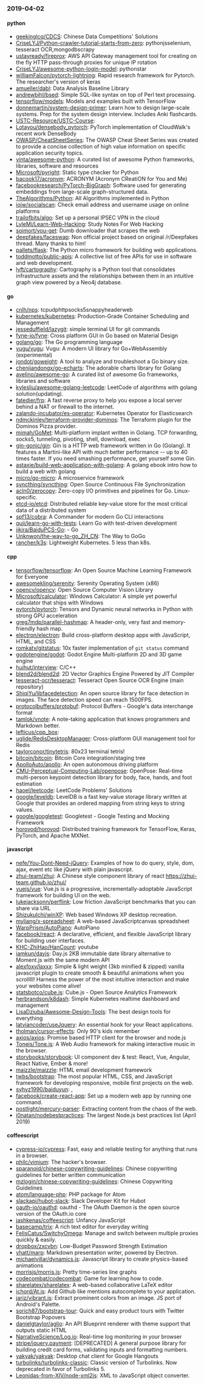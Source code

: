 ### 2019-04-02

#### python
* [geekinglcq/CDCS](https://github.com/geekinglcq/CDCS): Chinese Data Competitions' Solutions
* [CriseLYJ/Python-crawler-tutorial-starts-from-zero](https://github.com/CriseLYJ/Python-crawler-tutorial-starts-from-zero): pythonjsselenium, tesseract OCR,mongodbscrapy
* [ustayready/fireprox](https://github.com/ustayready/fireprox): AWS API Gateway management tool for creating on the fly HTTP pass-through proxies for unique IP rotation
* [CriseLYJ/awesome-python-login-model](https://github.com/CriseLYJ/awesome-python-login-model): pythonstar
* [williamFalcon/pytorch-lightning](https://github.com/williamFalcon/pytorch-lightning): Rapid research framework for Pytorch. The researcher's version of keras
* [amueller/dabl](https://github.com/amueller/dabl): Data Analysis Baseline Library
* [andrewbihl/bsed](https://github.com/andrewbihl/bsed): Simple SQL-like syntax on top of Perl text processing.
* [tensorflow/models](https://github.com/tensorflow/models): Models and examples built with TensorFlow
* [donnemartin/system-design-primer](https://github.com/donnemartin/system-design-primer): Learn how to design large-scale systems. Prep for the system design interview. Includes Anki flashcards.
* [USTC-Resource/USTC-Course](https://github.com/USTC-Resource/USTC-Course): 
* [Lotayou/densebody_pytorch](https://github.com/Lotayou/densebody_pytorch): PyTorch implementation of CloudWalk's recent work DenseBody
* [OWASP/CheatSheetSeries](https://github.com/OWASP/CheatSheetSeries): The OWASP Cheat Sheet Series was created to provide a concise collection of high value information on specific application security topics.
* [vinta/awesome-python](https://github.com/vinta/awesome-python): A curated list of awesome Python frameworks, libraries, software and resources
* [Microsoft/pyright](https://github.com/Microsoft/pyright): Static type checker for Python
* [bacook17/acronym](https://github.com/bacook17/acronym): ACRONYM (Acronym CReatiON for You and Me)
* [facebookresearch/PyTorch-BigGraph](https://github.com/facebookresearch/PyTorch-BigGraph): Software used for generating embeddings from large-scale graph-structured data.
* [TheAlgorithms/Python](https://github.com/TheAlgorithms/Python): All Algorithms implemented in Python
* [iojw/socialscan](https://github.com/iojw/socialscan): Check email address and username usage on online platforms
* [trailofbits/algo](https://github.com/trailofbits/algo): Set up a personal IPSEC VPN in the cloud
* [LyleMi/Learn-Web-Hacking](https://github.com/LyleMi/Learn-Web-Hacking): Study Notes For Web Hacking
* [soimort/you-get](https://github.com/soimort/you-get):  Dumb downloader that scrapes the web
* [deepfakes/faceswap](https://github.com/deepfakes/faceswap): Non official project based on original /r/Deepfakes thread. Many thanks to him!
* [pallets/flask](https://github.com/pallets/flask): The Python micro framework for building web applications.
* [toddmotto/public-apis](https://github.com/toddmotto/public-apis): A collective list of free APIs for use in software and web development.
* [lyft/cartography](https://github.com/lyft/cartography): Cartography is a Python tool that consolidates infrastructure assets and the relationships between them in an intuitive graph view powered by a Neo4j database.

#### go
* [cnlh/nps](https://github.com/cnlh/nps): tcpudphttpsocks5snappyheaderweb
* [kubernetes/kubernetes](https://github.com/kubernetes/kubernetes): Production-Grade Container Scheduling and Management
* [jesseduffield/lazygit](https://github.com/jesseduffield/lazygit): simple terminal UI for git commands
* [fyne-io/fyne](https://github.com/fyne-io/fyne): Cross platform GUI in Go based on Material Design
* [golang/go](https://github.com/golang/go): The Go programming language
* [vugu/vugu](https://github.com/vugu/vugu): Vugu: A modern UI library for Go+WebAssembly (experimental)
* [jondot/goweight](https://github.com/jondot/goweight): A tool to analyze and troubleshoot a Go binary size.
* [chenjiandongx/go-echarts](https://github.com/chenjiandongx/go-echarts):  The adorable charts library for Golang
* [avelino/awesome-go](https://github.com/avelino/awesome-go): A curated list of awesome Go frameworks, libraries and software
* [kylesliu/awesome-golang-leetcode](https://github.com/kylesliu/awesome-golang-leetcode):  LeetCode of algorithms with golang solution(updating).
* [fatedier/frp](https://github.com/fatedier/frp): A fast reverse proxy to help you expose a local server behind a NAT or firewall to the internet.
* [zalando-incubator/es-operator](https://github.com/zalando-incubator/es-operator): Kubernetes Operator for Elasticsearch
* [ndmckinley/terraform-provider-dominos](https://github.com/ndmckinley/terraform-provider-dominos): The Terraform plugin for the Dominos Pizza provider.
* [mimah/GoMet](https://github.com/mimah/GoMet): Multi-platform implant written in Golang. TCP forwarding, socks5, tunneling, pivoting, shell, download, exec
* [gin-gonic/gin](https://github.com/gin-gonic/gin): Gin is a HTTP web framework written in Go (Golang). It features a Martini-like API with much better performance -- up to 40 times faster. If you need smashing performance, get yourself some Gin.
* [astaxie/build-web-application-with-golang](https://github.com/astaxie/build-web-application-with-golang): A golang ebook intro how to build a web with golang
* [micro/go-micro](https://github.com/micro/go-micro): A microservice framework
* [syncthing/syncthing](https://github.com/syncthing/syncthing): Open Source Continuous File Synchronization
* [acln0/zerocopy](https://github.com/acln0/zerocopy): Zero-copy I/O primitives and pipelines for Go. Linux-specific.
* [etcd-io/etcd](https://github.com/etcd-io/etcd): Distributed reliable key-value store for the most critical data of a distributed system
* [spf13/cobra](https://github.com/spf13/cobra): A Commander for modern Go CLI interactions
* [quii/learn-go-with-tests](https://github.com/quii/learn-go-with-tests): Learn Go with test-driven development
* [iikira/BaiduPCS-Go](https://github.com/iikira/BaiduPCS-Go):  - Go
* [Unknwon/the-way-to-go_ZH_CN](https://github.com/Unknwon/the-way-to-go_ZH_CN): The Way to GoGo 
* [rancher/k3s](https://github.com/rancher/k3s): Lightweight Kubernetes. 5 less than k8s.

#### cpp
* [tensorflow/tensorflow](https://github.com/tensorflow/tensorflow): An Open Source Machine Learning Framework for Everyone
* [awesomekling/serenity](https://github.com/awesomekling/serenity): Serenity Operating System (x86)
* [opencv/opencv](https://github.com/opencv/opencv): Open Source Computer Vision Library
* [Microsoft/calculator](https://github.com/Microsoft/calculator): Windows Calculator: A simple yet powerful calculator that ships with Windows
* [pytorch/pytorch](https://github.com/pytorch/pytorch): Tensors and Dynamic neural networks in Python with strong GPU acceleration
* [greg7mdp/parallel-hashmap](https://github.com/greg7mdp/parallel-hashmap): A header-only, very fast and memory-friendly hash map.
* [electron/electron](https://github.com/electron/electron): Build cross-platform desktop apps with JavaScript, HTML, and CSS
* [romkatv/gitstatus](https://github.com/romkatv/gitstatus): 10x faster implementation of `git status` command
* [godotengine/godot](https://github.com/godotengine/godot): Godot Engine  Multi-platform 2D and 3D game engine
* [huihut/interview](https://github.com/huihut/interview):  C/C++
* [blend2d/blend2d](https://github.com/blend2d/blend2d): 2D Vector Graphics Engine Powered by JIT Compiler
* [tesseract-ocr/tesseract](https://github.com/tesseract-ocr/tesseract): Tesseract Open Source OCR Engine (main repository)
* [ShiqiYu/libfacedetection](https://github.com/ShiqiYu/libfacedetection): An open source library for face detection in images. The face detection speed can reach 1500FPS.
* [protocolbuffers/protobuf](https://github.com/protocolbuffers/protobuf): Protocol Buffers - Google's data interchange format
* [tamlok/vnote](https://github.com/tamlok/vnote): A note-taking application that knows programmers and Markdown better.
* [lefticus/cpp_box](https://github.com/lefticus/cpp_box): 
* [uglide/RedisDesktopManager](https://github.com/uglide/RedisDesktopManager):  Cross-platform GUI management tool for Redis
* [taylorconor/tinytetris](https://github.com/taylorconor/tinytetris): 80x23 terminal tetris!
* [bitcoin/bitcoin](https://github.com/bitcoin/bitcoin): Bitcoin Core integration/staging tree
* [ApolloAuto/apollo](https://github.com/ApolloAuto/apollo): An open autonomous driving platform
* [CMU-Perceptual-Computing-Lab/openpose](https://github.com/CMU-Perceptual-Computing-Lab/openpose): OpenPose: Real-time multi-person keypoint detection library for body, face, hands, and foot estimation
* [haoel/leetcode](https://github.com/haoel/leetcode): LeetCode Problems' Solutions
* [google/leveldb](https://github.com/google/leveldb): LevelDB is a fast key-value storage library written at Google that provides an ordered mapping from string keys to string values.
* [google/googletest](https://github.com/google/googletest): Googletest - Google Testing and Mocking Framework
* [horovod/horovod](https://github.com/horovod/horovod): Distributed training framework for TensorFlow, Keras, PyTorch, and Apache MXNet.

#### javascript
* [nefe/You-Dont-Need-jQuery](https://github.com/nefe/You-Dont-Need-jQuery): Examples of how to do query, style, dom, ajax, event etc like jQuery with plain javascript.
* [zhui-team/zhui](https://github.com/zhui-team/zhui):  A Chinese style component library of react https://zhui-team.github.io/zhui/
* [vuejs/vue](https://github.com/vuejs/vue):  Vue.js is a progressive, incrementally-adoptable JavaScript framework for building UI on the web.
* [lukejacksonn/perflink](https://github.com/lukejacksonn/perflink): Low friction JavaScript benchmarks that you can share via URL
* [ShizukuIchi/winXP](https://github.com/ShizukuIchi/winXP):  Web based Windows XP desktop recreation.
* [myliang/x-spreadsheet](https://github.com/myliang/x-spreadsheet): A web-based JavaScriptcanvas spreadsheet
* [WarpPrism/AutoPiano](https://github.com/WarpPrism/AutoPiano):  AutoPiano
* [facebook/react](https://github.com/facebook/react): A declarative, efficient, and flexible JavaScript library for building user interfaces.
* [KHC-ZhiHao/HanCount](https://github.com/KHC-ZhiHao/HanCount): youtube
* [iamkun/dayjs](https://github.com/iamkun/dayjs):  Day.js 2KB immutable date library alternative to Moment.js with the same modern API
* [alexfoxy/laxxx](https://github.com/alexfoxy/laxxx): Simple & light weight (3kb minified & zipped) vanilla javascript plugin to create smooth & beautiful animations when you scrolllll! Harness the power of the most intuitive interaction and make your websites come alive!
* [statsbotco/cube.js](https://github.com/statsbotco/cube.js):  Cube.js - Open Source Analytics Framework
* [herbrandson/k8dash](https://github.com/herbrandson/k8dash): Simple Kubernetes realtime dashboard and management
* [LisaDziuba/Awesome-Design-Tools](https://github.com/LisaDziuba/Awesome-Design-Tools): The best design tools for everything 
* [latviancoder/useJquery](https://github.com/latviancoder/useJquery): An essential hook for your React applications.
* [tholman/cursor-effects](https://github.com/tholman/cursor-effects): Only 90's kids remember
* [axios/axios](https://github.com/axios/axios): Promise based HTTP client for the browser and node.js
* [Tonejs/Tone.js](https://github.com/Tonejs/Tone.js): A Web Audio framework for making interactive music in the browser.
* [storybooks/storybook](https://github.com/storybooks/storybook): UI component dev & test: React, Vue, Angular, React Native, Ember & more!
* [maizzle/maizzle](https://github.com/maizzle/maizzle): HTML email development framework
* [twbs/bootstrap](https://github.com/twbs/bootstrap): The most popular HTML, CSS, and JavaScript framework for developing responsive, mobile first projects on the web.
* [syhyz1990/baiduyun](https://github.com/syhyz1990/baiduyun):  ,
* [facebook/create-react-app](https://github.com/facebook/create-react-app): Set up a modern web app by running one command.
* [postlight/mercury-parser](https://github.com/postlight/mercury-parser):  Extracting content from the chaos of the web.
* [i0natan/nodebestpractices](https://github.com/i0natan/nodebestpractices):  The largest Node.js best practices list (April 2019)

#### coffeescript
* [cypress-io/cypress](https://github.com/cypress-io/cypress): Fast, easy and reliable testing for anything that runs in a browser.
* [philc/vimium](https://github.com/philc/vimium): The hacker's browser.
* [sparanoid/chinese-copywriting-guidelines](https://github.com/sparanoid/chinese-copywriting-guidelines): Chinese copywriting guidelines for better written communication
* [mzlogin/chinese-copywriting-guidelines](https://github.com/mzlogin/chinese-copywriting-guidelines):  Chinese Copywriting Guidelines
* [atom/language-php](https://github.com/atom/language-php): PHP package for Atom
* [slackapi/hubot-slack](https://github.com/slackapi/hubot-slack): Slack Developer Kit for Hubot
* [oauth-io/oauthd](https://github.com/oauth-io/oauthd): oauthd - The OAuth Daemon is the open source version of the OAuth.io core
* [jashkenas/coffeescript](https://github.com/jashkenas/coffeescript): Unfancy JavaScript
* [basecamp/trix](https://github.com/basecamp/trix): A rich text editor for everyday writing
* [FelisCatus/SwitchyOmega](https://github.com/FelisCatus/SwitchyOmega): Manage and switch between multiple proxies quickly & easily.
* [dropbox/zxcvbn](https://github.com/dropbox/zxcvbn): Low-Budget Password Strength Estimation
* [yhatt/marp](https://github.com/yhatt/marp): Markdown presentation writer, powered by Electron.
* [michaelvillar/dynamics.js](https://github.com/michaelvillar/dynamics.js): Javascript library to create physics-based animations
* [morrisjs/morris.js](https://github.com/morrisjs/morris.js): Pretty time-series line graphs
* [codecombat/codecombat](https://github.com/codecombat/codecombat): Game for learning how to code.
* [sharelatex/sharelatex](https://github.com/sharelatex/sharelatex): A web-based collaborative LaTeX editor
* [ichord/At.js](https://github.com/ichord/At.js): Add Github like mentions autocomplete to your application.
* [jariz/vibrant.js](https://github.com/jariz/vibrant.js): Extract prominent colors from an image. JS port of Android's Palette.
* [sorich87/bootstrap-tour](https://github.com/sorich87/bootstrap-tour): Quick and easy product tours with Twitter Bootstrap Popovers
* [danielgtaylor/aglio](https://github.com/danielgtaylor/aglio): An API Blueprint renderer with theme support that outputs static HTML
* [NarrativeScience/Log.io](https://github.com/NarrativeScience/Log.io): Real-time log monitoring in your browser
* [stripe/jquery.payment](https://github.com/stripe/jquery.payment): [DEPRECATED] A general purpose library for building credit card forms, validating inputs and formatting numbers.
* [yakyak/yakyak](https://github.com/yakyak/yakyak): Desktop chat client for Google Hangouts
* [turbolinks/turbolinks-classic](https://github.com/turbolinks/turbolinks-classic): Classic version of Turbolinks. Now deprecated in favor of Turbolinks 5.
* [Leonidas-from-XIV/node-xml2js](https://github.com/Leonidas-from-XIV/node-xml2js): XML to JavaScript object converter.
